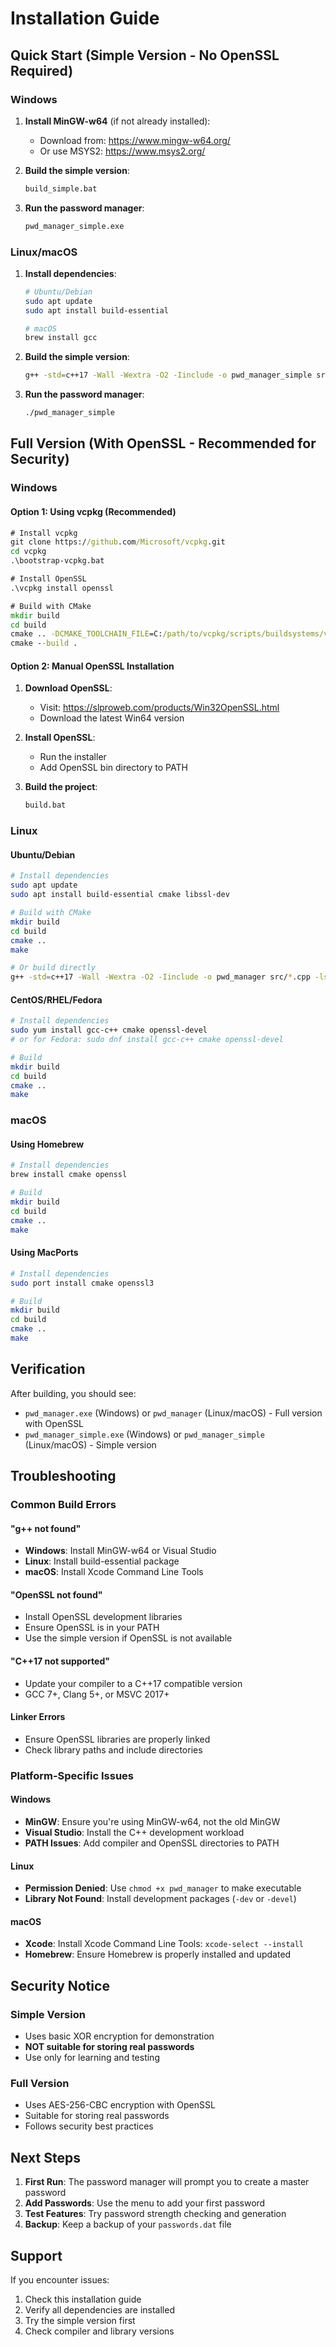 # Installation Guide

## Quick Start (Simple Version - No OpenSSL Required)

### Windows
1. **Install MinGW-w64** (if not already installed):
   - Download from: https://www.mingw-w64.org/
   - Or use MSYS2: https://www.msys2.org/

2. **Build the simple version**:
   ```cmd
   build_simple.bat
   ```

3. **Run the password manager**:
   ```cmd
   pwd_manager_simple.exe
   ```

### Linux/macOS
1. **Install dependencies**:
   ```bash
   # Ubuntu/Debian
   sudo apt update
   sudo apt install build-essential

   # macOS
   brew install gcc
   ```

2. **Build the simple version**:
   ```bash
   g++ -std=c++17 -Wall -Wextra -O2 -Iinclude -o pwd_manager_simple src/main.cpp src/simple_password_manager.cpp src/simple_encryption.cpp src/password_strength.cpp src/utils.cpp
   ```

3. **Run the password manager**:
   ```bash
   ./pwd_manager_simple
   ```

## Full Version (With OpenSSL - Recommended for Security)

### Windows

#### Option 1: Using vcpkg (Recommended)
```cmd
# Install vcpkg
git clone https://github.com/Microsoft/vcpkg.git
cd vcpkg
.\bootstrap-vcpkg.bat

# Install OpenSSL
.\vcpkg install openssl

# Build with CMake
mkdir build
cd build
cmake .. -DCMAKE_TOOLCHAIN_FILE=C:/path/to/vcpkg/scripts/buildsystems/vcpkg.cmake
cmake --build .
```

#### Option 2: Manual OpenSSL Installation
1. **Download OpenSSL**:
   - Visit: https://slproweb.com/products/Win32OpenSSL.html
   - Download the latest Win64 version

2. **Install OpenSSL**:
   - Run the installer
   - Add OpenSSL bin directory to PATH

3. **Build the project**:
   ```cmd
   build.bat
   ```

### Linux

#### Ubuntu/Debian
```bash
# Install dependencies
sudo apt update
sudo apt install build-essential cmake libssl-dev

# Build with CMake
mkdir build
cd build
cmake ..
make

# Or build directly
g++ -std=c++17 -Wall -Wextra -O2 -Iinclude -o pwd_manager src/*.cpp -lssl -lcrypto
```

#### CentOS/RHEL/Fedora
```bash
# Install dependencies
sudo yum install gcc-c++ cmake openssl-devel
# or for Fedora: sudo dnf install gcc-c++ cmake openssl-devel

# Build
mkdir build
cd build
cmake ..
make
```

### macOS

#### Using Homebrew
```bash
# Install dependencies
brew install cmake openssl

# Build
mkdir build
cd build
cmake ..
make
```

#### Using MacPorts
```bash
# Install dependencies
sudo port install cmake openssl3

# Build
mkdir build
cd build
cmake ..
make
```

## Verification

After building, you should see:
- `pwd_manager.exe` (Windows) or `pwd_manager` (Linux/macOS) - Full version with OpenSSL
- `pwd_manager_simple.exe` (Windows) or `pwd_manager_simple` (Linux/macOS) - Simple version

## Troubleshooting

### Common Build Errors

#### "g++ not found"
- **Windows**: Install MinGW-w64 or Visual Studio
- **Linux**: Install build-essential package
- **macOS**: Install Xcode Command Line Tools

#### "OpenSSL not found"
- Install OpenSSL development libraries
- Ensure OpenSSL is in your PATH
- Use the simple version if OpenSSL is not available

#### "C++17 not supported"
- Update your compiler to a C++17 compatible version
- GCC 7+, Clang 5+, or MSVC 2017+

#### Linker Errors
- Ensure OpenSSL libraries are properly linked
- Check library paths and include directories

### Platform-Specific Issues

#### Windows
- **MinGW**: Ensure you're using MinGW-w64, not the old MinGW
- **Visual Studio**: Install the C++ development workload
- **PATH Issues**: Add compiler and OpenSSL directories to PATH

#### Linux
- **Permission Denied**: Use `chmod +x pwd_manager` to make executable
- **Library Not Found**: Install development packages (`-dev` or `-devel`)

#### macOS
- **Xcode**: Install Xcode Command Line Tools: `xcode-select --install`
- **Homebrew**: Ensure Homebrew is properly installed and updated

## Security Notice

### Simple Version
- Uses basic XOR encryption for demonstration
- **NOT suitable for storing real passwords**
- Use only for learning and testing

### Full Version
- Uses AES-256-CBC encryption with OpenSSL
- Suitable for storing real passwords
- Follows security best practices

## Next Steps

1. **First Run**: The password manager will prompt you to create a master password
2. **Add Passwords**: Use the menu to add your first password
3. **Test Features**: Try password strength checking and generation
4. **Backup**: Keep a backup of your `passwords.dat` file

## Support

If you encounter issues:
1. Check this installation guide
2. Verify all dependencies are installed
3. Try the simple version first
4. Check compiler and library versions

